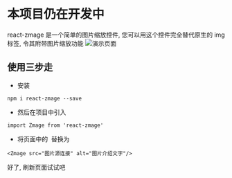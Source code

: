 # 本项目仍在开发中

react-zmage 是一个简单的图片缩放控件, 您可以用这个控件完全替代原生的 img 标签, 令其附带图片缩放功能
![演示页面](http://zmage.u2sk.com)

## 使用三步走

- 安装
```
npm i react-zmage --save
```

- 然后在项目中引入
```
import Zmage from 'react-zmage'
```

- 将页面中的 <img/> 替换为 <Zmage/>
```
<Zmage src="图片源连接" alt="图片介绍文字"/>
```

好了, 刷新页面试试吧
